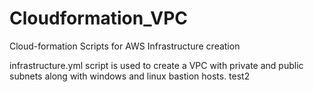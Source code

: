 # Cloudformation_VPC
Cloud-formation Scripts for AWS Infrastructure creation

infrastructure.yml script is used to create a VPC with private and public subnets along with windows and linux bastion hosts.
test2
